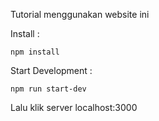 Tutorial menggunakan website ini

Install :
```
npm install
```
Start Development :
```
npm run start-dev
```

Lalu klik server localhost:3000

